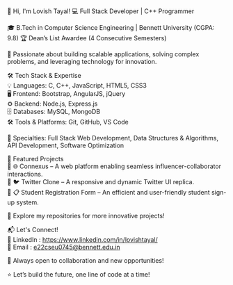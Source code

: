 👋 Hi, I'm Lovish Tayal!
💻 Full Stack Developer | C++ Programmer 

🎓 B.Tech in Computer Science Engineering | Bennett University (CGPA: 9.8)
🏆 Dean’s List Awardee (4 Consecutive Semesters)

🚀 Passionate about building scalable applications, solving complex problems, and leveraging technology for innovation.

🛠 Tech Stack & Expertise<br>
💡 Languages: C, C++, JavaScript, HTML5, CSS3<br>
🖥 Frontend: Bootstrap, AngularJS, jQuery<br>
⚙️ Backend: Node.js, Express.js<br>
🗄 Databases: MySQL, MongoDB<br>
🛠 Tools & Platforms: Git, GitHub, VS Code<br>

📌 Specialties: Full Stack Web Development, Data Structures & Algorithms, API Development, Software Optimization

🚀 Featured Projects<br>
🔹 🌐 Connexus – A web platform enabling seamless influencer-collaborator interactions.<br>
🔹 🐦 Twitter Clone – A responsive and dynamic Twitter UI replica.<br>
🔹 📋 Student Registration Form – An efficient and user-friendly student sign-up system.

📂 Explore my repositories for more innovative projects!

📬 Let's Connect!<br>
🔗 LinkedIn : https://www.linkedin.com/in/lovishtayal/<br>
📩 Email : e22cseu0745@bennett.edu.in<br>

🚀 Always open to collaboration and new opportunities!

⭐ Let’s build the future, one line of code at a time!
